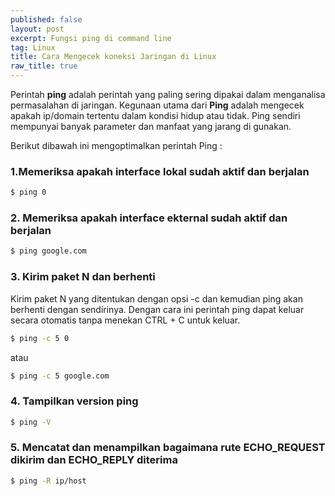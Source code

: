 ```yaml
---
published: false
layout: post
excerpt: Fungsi ping di command line
tag: Linux
title: Cara Mengecek koneksi Jaringan di Linux
raw_title: true
---
```

Perintah **ping** adalah perintah yang paling sering dipakai dalam menganalisa permasalahan di jaringan. Kegunaan utama dari **Ping** adalah mengecek apakah ip/domain tertentu dalam kondisi hidup atau tidak. Ping sendiri mempunyai banyak parameter dan manfaat yang jarang di gunakan.

Berikut dibawah ini mengoptimalkan perintah Ping :

### 1.Memeriksa apakah interface lokal sudah aktif dan berjalan
```sh
$ ping 0
```
### 2. Memeriksa apakah interface ekternal sudah aktif dan berjalan
```sh
$ ping google.com
```
### 3. Kirim paket N dan berhenti
Kirim paket N yang ditentukan dengan opsi -c dan kemudian ping akan berhenti dengan sendirinya. Dengan cara ini perintah ping dapat keluar secara otomatis tanpa menekan CTRL + C untuk keluar.
```sh
$ ping -c 5 0
```
atau
```sh
$ ping -c 5 google.com
```
### 4. Tampilkan version ping
```sh
$ ping -V
```
### 5. Mencatat dan menampilkan bagaimana rute ECHO_REQUEST dikirim dan ECHO_REPLY diterima
```sh
$ ping -R ip/host
```
